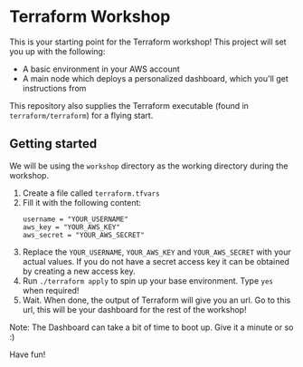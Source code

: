 # Terraform Workshop

This is your starting point for the Terraform workshop! This project will set you up with the following:

- A basic environment in your AWS account
- A main node which deploys a personalized dashboard, which you'll get instructions from

This repository also supplies the Terraform executable (found in `terraform/terraform`) for a flying start.

## Getting started
We will be using the `workshop` directory as the working directory during the workshop.

1. Create a file called `terraform.tfvars`
2. Fill it with the following content:
    ```
    username = "YOUR_USERNAME"
    aws_key = "YOUR_AWS_KEY"
    aws_secret = "YOUR_AWS_SECRET"
    ```
3. Replace the `YOUR_USERNAME`, `YOUR_AWS_KEY` and `YOUR_AWS_SECRET` with your actual values. If you do not have a secret access key it can be obtained by creating a new access key.
4. Run `./terraform apply` to spin up your base environment. Type `yes` when required!
5. Wait. When done, the output of Terraform will give you an url. Go to this url, this will be your dashboard for the rest of the workshop!

Note: The Dashboard can take a bit of time to boot up. Give it a minute or so :)

Have fun!
